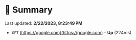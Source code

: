 # 📖 Summary
Last updated: **2/22/2023, 8:23:49 PM**

- `GET` [https://google.com](https://google.com) - **Up** (224ms)
